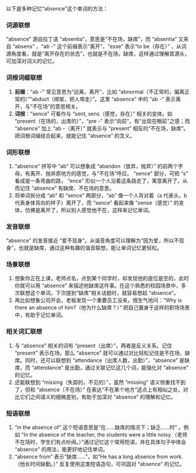 以下是多种记忆“absence”这个单词的方法：

### 词源联想
“absence” 源自拉丁语 “absentia”，意思是“不在场，缺席”，而 “absentia” 又来自 “absens” ，“ab -” 这个前缀表示“离开”，“esse” 表示“to be（存在）” ，从词源角度看，就是“离开存在的状态”，也就是不在场，缺席，这样通过理解其源头，可加深对词义的记忆。

### 词根词缀联想
1. **前缀**：“ab -” 常见意思为“远离，离开”，比如 “abnormal（不正常的，偏离正常的）”“abduct（绑架，把人带走）”。这里 “absence” 中的 “ab -” 表示离开，与“不在场”的意思相关。
2. **词根**：“sence” 可看作与 “sent, sens（感觉，存在）” 相关的变体。如 “present（在场的，出席的）”，“pre -” 表示“向前”，有“出现在眼前”之感；而 “absence” 加上 “ab -（离开）” 就表示与 “present” 相反的“不在场，缺席”。 把词根词缀结合起来，就能记住 “absence” 的含义。

### 词形联想
1. “absence” 拼写中 “ab” 可以想象成 “abandon（放弃，抛弃）” 的前两个字母，有离开、抛弃原地方的感觉，与“不在场”呼应。 “sence” 部分，可把 “s” 看成是一条弯曲的路， “ence” 形似一个人沿着这条路走了，寓意离开了，从而记住 “absence” 有缺席、不在场的意思。
2. 将单词拆分成 “ab” 和 “sence” 两部分，“ab” 像一个人背对着（a 代表头，b 代表身体背向的样子）离开了，而 “sence” 看起来像 “sense（感觉）” 的变体，仿佛是离开了，所以别人感觉他不在，这样来记忆单词。

### 发音联想
“absence” 的发音接近 “爱不现身”。从谐音角度可以理解为“因为爱，所以不现身”，也就是缺席，通过这种有趣的谐音联想，能让单词记忆更轻松。

### 场景联想
1. 想象你正在上课，老师点名，点到某个同学时，却发现他的座位是空的，此时你就可以用 “absence” 来描述他缺席这件事。在这个熟悉的校园场景中，多次联想这个单词，下次提到“缺席”相关话题时，就容易想起 “absence”。
2. 再比如想象公司开会，老板发现一个重要员工没来，很生气地问：“Why is there an absence of him?（他为什么缺席？）” 把自己置身于这样的职场场景中，有助于记忆单词。

### 相关词汇联想
1. 与 “absence” 相关的词有 “present（出席）”，两者是反义关系。记住 “present” 表示在场，那么 “absence” 就可以通过对比轻松记住是不在场、缺席。同时，还可以联想到 “attendance（出席人数，出勤）”，“absence” 是缺席，而 “attendance” 是出勤，通过关联记忆这几个词，能强化对 “absence” 的记忆。
2. 还能联想到 “missing（失踪的，不见的）”，虽然 “missing” 语义侧重找不到了，但和 “absence（不在场）” 在表达“不在某个地方”这点上有相似之处，对比它们之间语义的细微差别，有助于加深对 “absence” 的理解和记忆。

### 短语联想
1. “in the absence of” 这个短语意思是“在……缺席的情况下；缺乏……时” 。例如 “In the absence of the teacher, the students were a little noisy.（老师不在场时，学生们有点吵闹。）”通过记忆这个常用短语，并在具体句子中体会 “absence” 的用法，能更好地记住单词。
2. “absence from” 表示“缺席……”，如“He has a long absence from work.（他长时间缺勤。）” 反复使用这类短语造句，可巩固对 “absence” 的记忆。 